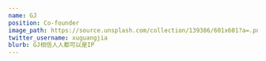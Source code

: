 ```yaml
---
name: GJ
position: Co-founder
image_path: https://source.unsplash.com/collection/139386/601x601?a=.png
twitter_username: xuguangjia
blurb: GJ相信人人都可以是IP
---
```




